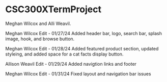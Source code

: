 # CSC300XTermProject
Meghan Wilcox and Alli Weavil.

Meghan Wilcox Edit - 01/27/24
Added header bar, logo, search bar, splash image, hook, and browse button. 

Meghan Wilcox Edit - 01/28/24
Added featured product section, updated styleing, and added space for a cat facts display button. 

Allison Weavil Edit - 01/29/24
Added navigtion links and footer

Meghan Wilcox Edit - 01/31/24
Fixed layout and navigation bar issues 